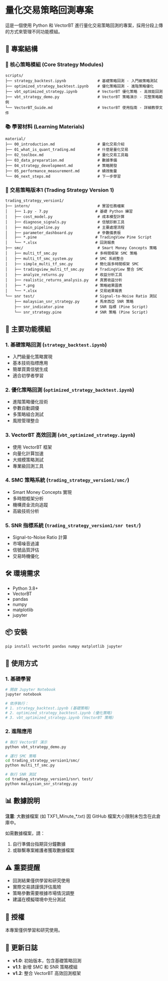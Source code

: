 # 量化交易策略回測專案

這是一個使用 Python 和 VectorBT 進行量化交易策略回測的專案，採用分段上傳的方式來管理不同功能模組。

## 📁 專案結構

### 🎯 核心策略模組 (Core Strategy Modules)
```
scripts/
├── strategy_backtest.ipynb              # 基礎策略回測 - 入門級策略測試
├── optimized_strategy_backtest.ipynb    # 優化策略回測 - 進階策略優化
├── vbt_optimized_strategy.ipynb         # VectorBT 優化策略 - 高效能回測
├── vbt_strategy_demo.py                 # VectorBT 策略演示 - 完整策略範例
└── VectorBT_Guide.md                    # VectorBT 使用指南 - 詳細教學文件
```

### 📚 學習材料 (Learning Materials)
```
material/
├── 00_introduction.md                   # 量化交易介紹
├── 01_what_is_quant_trading.md          # 什麼是量化交易
├── 02_toolbox.md                        # 量化交易工具箱
├── 03_data_preparation.md               # 數據準備
├── 04_strategy_development.md           # 策略開發
├── 05_performance_measurement.md        # 績效衡量
└── 06_next_steps.md                     # 下一步學習
```

### 🔧 交易策略版本1 (Trading Strategy Version 1)
```
trading_strategy_version1/
├── intern/                              # 實習任務檔案
│   ├── 1.py - 7.py                     # 基礎 Python 練習
│   ├── cost_model.py                    # 成本模型計算
│   ├── diagnose_signals.py              # 信號診斷工具
│   ├── main_pipeline.py                 # 主要處理流程
│   ├── parameter_dashboard.py           # 參數儀表板
│   ├── *.pine                          # TradingView Pine Script
│   └── *.xlsx                          # 回測報表
├── smc/                                 # Smart Money Concepts 策略
│   ├── multi_tf_smc.py                 # 多時間框架 SMC 策略
│   ├── multi_tf_smc_system.py          # SMC 系統整合
│   ├── simple_multi_tf_smc.py          # 簡化版多時間框架 SMC
│   ├── tradingview_multi_tf_smc.py     # TradingView 整合 SMC
│   ├── analyze_returns.py              # 收益分析工具
│   ├── realistic_returns_analysis.py   # 真實收益分析
│   ├── *.png                           # 策略結果圖表
│   └── *.xlsx                          # 交易結果報表
└── snr test/                           # Signal-to-Noise Ratio 測試
    ├── malaysian_snr_strategy.py       # 馬來西亞 SNR 策略
    ├── snr_indicator.pine              # SNR 指標 (Pine Script)
    └── snr_strategy.pine               # SNR 策略 (Pine Script)
```

## 🚀 主要功能模組

### 1. **基礎策略回測** (`strategy_backtest.ipynb`)
- 入門級量化策略實現
- 基本技術指標應用
- 簡單買賣信號生成
- 適合初學者學習

### 2. **優化策略回測** (`optimized_strategy_backtest.ipynb`)
- 進階策略優化技術
- 參數自動調優
- 多策略組合測試
- 風險管理整合

### 3. **VectorBT 高效回測** (`vbt_optimized_strategy.ipynb`)
- 使用 VectorBT 框架
- 向量化計算加速
- 大規模策略測試
- 專業級回測工具

### 4. **SMC 策略系統** (`trading_strategy_version1/smc/`)
- Smart Money Concepts 實現
- 多時間框架分析
- 機構資金流向追蹤
- 高級技術分析

### 5. **SNR 指標系統** (`trading_strategy_version1/snr test/`)
- Signal-to-Noise Ratio 計算
- 市場噪音過濾
- 信號品質評估
- 交易時機優化

## 🛠️ 環境需求

- Python 3.8+
- VectorBT
- pandas
- numpy
- matplotlib
- jupyter

## 📦 安裝

```bash
pip install vectorbt pandas numpy matplotlib jupyter
```

## 📖 使用方式

### 1. 基礎學習
```bash
# 開啟 Jupyter Notebook
jupyter notebook

# 依序執行：
# 1. strategy_backtest.ipynb (基礎策略)
# 2. optimized_strategy_backtest.ipynb (優化策略)
# 3. vbt_optimized_strategy.ipynb (VectorBT 策略)
```

### 2. 進階應用
```bash
# 執行 VectorBT 演示
python vbt_strategy_demo.py

# 運行 SMC 策略
cd trading_strategy_version1/smc/
python multi_tf_smc.py

# 執行 SNR 測試
cd trading_strategy_version1/snr\ test/
python malaysian_snr_strategy.py
```

## 📊 數據說明

**注意**: 大數據檔案 (如 TXF1_Minute_*.txt) 因 GitHub 檔案大小限制未包含在此倉庫中。

如需數據檔案，請：
1. 自行準備台指期貨分鐘數據
2. 或聯繫專案維護者獲取數據檔案

## ⚠️ 重要提醒

- 回測結果僅供學習和研究使用
- 實際交易請謹慎評估風險
- 策略參數需要根據市場情況調整
- 建議在模擬環境中充分測試

## 📝 授權

本專案僅供學習和研究使用。

## 🔄 更新日誌

- **v1.0**: 初始版本，包含基礎策略回測
- **v1.1**: 新增 SMC 和 SNR 策略模組
- **v1.2**: 整合 VectorBT 高效回測框架 